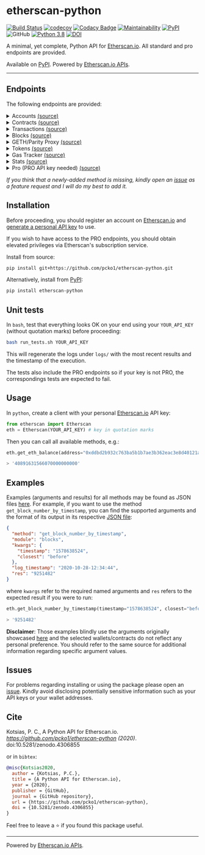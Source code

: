 # etherscan-python

[![Build Status](https://travis-ci.com/pcko1/etherscan-python.svg?branch=master)](https://travis-ci.com/pcko1/etherscan-python) 
[![codecov](https://codecov.io/gh/pcko1/etherscan-python/branch/master/graph/badge.svg)](https://codecov.io/gh/pcko1/etherscan-python)
[![Codacy Badge](https://api.codacy.com/project/badge/Grade/6db2e36886ee46f58720c6131ef58dd6)](https://app.codacy.com/gh/pcko1/etherscan-python?utm_source=github.com&utm_medium=referral&utm_content=pcko1/etherscan-python&utm_campaign=Badge_Grade)
[![Maintainability](https://api.codeclimate.com/v1/badges/94c15c6d8b1ec869a7fd/maintainability)](https://codeclimate.com/github/pcko1/etherscan-python/maintainability)
[![PyPI](https://badge.fury.io/py/etherscan-python.svg)](https://badge.fury.io/py/etherscan-python)
![GitHub](https://img.shields.io/github/license/pcko1/etherscan-python)
[![Python 3.8](https://img.shields.io/badge/python-3.8-blue.svg)](https://www.python.org/downloads/release/python-385/)
[![DOI](https://zenodo.org/badge/298646404.svg)](https://zenodo.org/badge/latestdoi/298646404)


A minimal, yet complete, Python API for [Etherscan.io](https://etherscan.io/). All standard and pro endpoints are provided.

Available on [PyPI](https://pypi.org/project/etherscan-python/). Powered by [Etherscan.io APIs](https://etherscan.io/apis#misc).


___


## Endpoints

The following endpoints are provided:

<details><summary>Accounts <a href="https://etherscan.io/apis#accounts">(source)</a></summary>
<p>

* `get_eth_balance`
* `get_eth_balance_multiple`
* `get_normal_txs_by_address`
* `get_normal_txs_by_address_paginated`
* `get_internal_txs_by_address`
* `get_internal_txs_by_address_paginated`
* `get_internal_txs_by_txhash`
* `get_internal_txs_by_block_range_paginated`
* `get_erc20_token_transfer_events_by_address`
* `get_erc20_token_transfer_events_by_contract_address_paginated`
* `get_erc20_token_transfer_events_by_address_and_contract_paginated`
* `get_erc721_token_transfer_events_by_address`
* `get_erc721_token_transfer_events_by_contract_address_paginated`
* `get_erc721_token_transfer_events_by_address_and_contract_paginated`
* `get_mined_blocks_by_address`
* `get_mined_blocks_by_address_paginated`

</details>

<details><summary>Contracts <a href="https://etherscan.io/apis#contracts">(source)</a></summary>
<p>
  
* `get_contract_abi`
* `get_contract_source_code`

</details>

</details>

<details><summary>Transactions <a href="https://etherscan.io/apis#transactions">(source)</a></summary>
<p>
  
* `get_contract_execution_status`
* `get_tx_receipt_status`

</details>

<details><summary>Blocks <a href="https://etherscan.io/apis#blocks">(source)</a></summary>
<p>
  
* `get_block_reward_by_block_number`
* `get_est_block_countdown_time_by_block_number`
* `get_block_number_by_timestamp`

</details>

<details><summary>GETH/Parity Proxy <a href="https://etherscan.io/apis#proxy">(source)</a></summary>
<p>

* `get_proxy_block_number`
* `get_proxy_block_by_number`
* `get_proxy_uncle_by_block_number_and_index`
* `get_proxy_block_transaction_count_by_number`
* `get_proxy_transaction_by_hash`
* `get_proxy_transaction_by_block_number_and_index`
* `get_proxy_transaction_count`
* `get_proxy_transaction_receipt`
* `get_proxy_call`
* `get_proxy_code_at`
* `get_proxy_storage_position_at`
* `get_proxy_gas_price`
* `get_proxy_est_gas`

</details>

<details><summary>Tokens <a href="https://etherscan.io/apis#tokens">(source)</a></summary>
<p>
  
* `get_total_supply_by_contract_address`
* `get_acc_balance_by_token_and_contract_address`

</details>

<details><summary>Gas Tracker <a href="https://etherscan.io/apis#gastracker">(source)</a></summary>
<p>
  
* `get_est_confirmation_time`
* `get_gas_oracle`

</details>

<details><summary>Stats <a href="https://etherscan.io/apis#stats">(source)</a></summary>
<p>
  
* `get_total_eth_supply`
* `get_eth_last_price`
* `get_eth_nodes_size`

</details>

<details><summary>Pro (PRO API key needed) <a href="https://etherscan.io/apis#APIpro">(source)</a></summary>
<p>

* `get_hist_eth_balance_for_address_by_block_no`
* `get_daily_average_block_size`
* `get_daily_block_count_and_rewards`
* `get_daily_block_rewards`
* `get_daily_average_block_time`
* `get_daily_uncle_block_count_and_rewards`
* `get_hist_erc20_token_total_supply_by_contract_address_and_block_no`
* `get_hist_erc20_token_account_balance_for_token_contract_address_by_block_no`
* `get_token_info_by_contract_address`
* `get_daily_average_gas_limit`
* `get_eth_daily_total_gas_used`
* `get_eth_daily_average_gas_price`
* `get_eth_daily_network_tx_fee`
* `get_daily_new_address_count`
* `get_daily_network_utilization`
* `get_daily_average_network_hash_rate`
* `get_daily_tx_count`
* `get_daily_average_network_difficulty`
* `get_eth_hist_daily_market_cap`
* `get_eth_hist_price`

</details>

*If you think that a newly-added method is missing, kindly open an [issue](https://github.com/pcko1/etherscan-python/issues) as a feature request and I will do my best to add it.*

## Installation

Before proceeding, you should register an account on [Etherscan.io](https://etherscan.io/) and [generate a personal API key](https://etherscan.io/myapikey) to use. 

If you wish to have access to the PRO endpoints, you should obtain elevated privileges via Etherscan's subscription service.

Install from source:

``` bash
pip install git+https://github.com/pcko1/etherscan-python.git
```

Alternatively, install from [PyPI](https://pypi.org/project/etherscan-python/):

```bash
pip install etherscan-python
```

## Unit tests

In `bash`, test that everything looks OK on your end using your `YOUR_API_KEY` (without quotation marks) before proceeding:

``` bash
bash run_tests.sh YOUR_API_KEY
````

This will regenerate the logs under `logs/` with the most recent results and the timestamp of the execution.

The tests also include the PRO endpoints so if your key is not PRO, the correspondings tests are expected to fail.

## Usage

In `python`, create a client with your personal [Etherscan.io](https://etherscan.io/) API key:

``` python
from etherscan import Etherscan
eth = Etherscan(YOUR_API_KEY) # key in quotation marks
```

Then you can call all available methods, e.g.:

``` python
eth.get_eth_balance(address="0xddbd2b932c763ba5b1b7ae3b362eac3e8d40121a")

> '40891631566070000000000'
```

## Examples

Examples (arguments and results) for all methods may be found as JSON files [here](https://github.com/pcko1/etherscan-python/tree/master/logs).  For example, if you want to use the method `get_block_number_by_timestamp`, you can find the supported arguments and the format of its output in its respective [JSON file](logs/standard/get_block_number_by_timestamp.json):

``` json
{
  "method": "get_block_number_by_timestamp",
  "module": "blocks",
  "kwargs": {
    "timestamp": "1578638524",
    "closest": "before"
  },
  "log_timestamp": "2020-10-28-12:34:44",
  "res": "9251482"
}
```

where `kwargs` refer to the required named arguments and `res` refers to the expected result if you were to run:

``` python
eth.get_block_number_by_timestamp(timestamp="1578638524", closest="before")

> '9251482'
```

**Disclaimer**: Those examples blindly use the arguments originally showcased [here](https://api.etherscan.io/apis) and the selected wallets/contracts do not reflect any personal preference. You should refer to the same source for additional information regarding specific argument values.

## Issues

For problems regarding installing or using the package please open an [issue](https://github.com/pcko1/etherscan-python/issues). Kindly avoid disclosing potentially sensitive information such as your API keys or your wallet addresses.

## Cite

Kotsias, P. C., A Python API for Etherscan.io. *https://github.com/pcko1/etherscan-python (2020)*. doi:10.5281/zenodo.4306855

or in ```bibtex```:

```bibtex
@misc{Kotsias2020,
  author = {Kotsias, P.C.},
  title = {A Python API for Etherscan.io},
  year = {2020},
  publisher = {GitHub},
  journal = {GitHub repository},
  url = {https://github.com/pcko1/etherscan-python},
  doi = {10.5281/zenodo.4306855}
}
```

Feel free to leave a :star: if you found this package useful.

___

 Powered by [Etherscan.io APIs](https://etherscan.io/apis).
